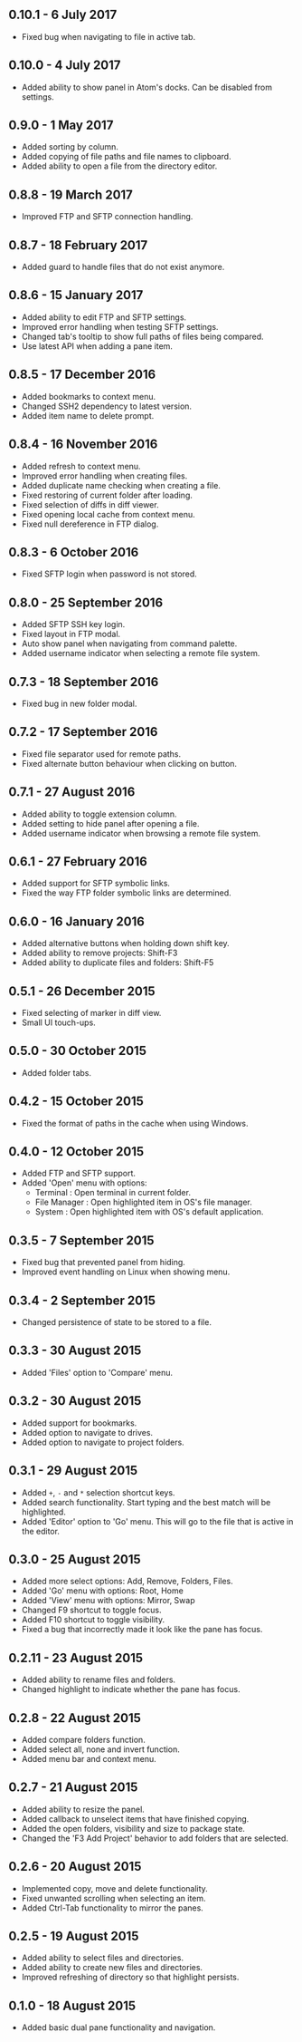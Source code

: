 ## 0.10.1 - 6 July 2017
- Fixed bug when navigating to file in active tab.

## 0.10.0 - 4 July 2017
- Added ability to show panel in Atom's docks. Can be disabled from settings.

## 0.9.0 - 1 May 2017
- Added sorting by column.
- Added copying of file paths and file names to clipboard.
- Added ability to open a file from the directory editor.

## 0.8.8 - 19 March 2017
- Improved FTP and SFTP connection handling.

## 0.8.7 - 18 February 2017
- Added guard to handle files that do not exist anymore.

## 0.8.6 - 15 January 2017
- Added ability to edit FTP and SFTP settings.
- Improved error handling when testing SFTP settings.
- Changed tab's tooltip to show full paths of files being compared.
- Use latest API when adding a pane item.

## 0.8.5 - 17 December 2016
- Added bookmarks to context menu.
- Changed SSH2 dependency to latest version.
- Added item name to delete prompt.

## 0.8.4 - 16 November 2016
- Added refresh to context menu.
- Improved error handling when creating files.
- Added duplicate name checking when creating a file.
- Fixed restoring of current folder after loading.
- Fixed selection of diffs in diff viewer.
- Fixed opening local cache from context menu.
- Fixed null dereference in FTP dialog.

## 0.8.3 - 6 October 2016
* Fixed SFTP login when password is not stored.

## 0.8.0 - 25 September 2016
* Added SFTP SSH key login.
* Fixed layout in FTP modal.
* Auto show panel when navigating from command palette.
* Added username indicator when selecting a remote file system.

## 0.7.3 - 18 September 2016
* Fixed bug in new folder modal.

## 0.7.2 - 17 September 2016
* Fixed file separator used for remote paths.
* Fixed alternate button behaviour when clicking on button.

## 0.7.1 - 27 August 2016
* Added ability to toggle extension column.
* Added setting to hide panel after opening a file.
* Added username indicator when browsing a remote file system.

## 0.6.1 - 27 February 2016
* Added support for SFTP symbolic links.
* Fixed the way FTP folder symbolic links are determined.

## 0.6.0 - 16 January 2016
* Added alternative buttons when holding down shift key.
* Added ability to remove projects: Shift-F3
* Added ability to duplicate files and folders: Shift-F5

## 0.5.1 - 26 December 2015
* Fixed selecting of marker in diff view.
* Small UI touch-ups.

## 0.5.0 - 30 October 2015
* Added folder tabs.

## 0.4.2 - 15 October 2015
* Fixed the format of paths in the cache when using Windows.

## 0.4.0 - 12 October 2015
* Added FTP and SFTP support.
* Added 'Open' menu with options:
  * Terminal : Open terminal in current folder.
  * File Manager : Open highlighted item in OS's file manager.
  * System : Open highlighted item with OS's default application.

## 0.3.5 - 7 September 2015
* Fixed bug that prevented panel from hiding.
* Improved event handling on Linux when showing menu.

## 0.3.4 - 2 September 2015
* Changed persistence of state to be stored to a file.

## 0.3.3 - 30 August 2015
* Added 'Files' option to 'Compare' menu.

## 0.3.2 - 30 August 2015
* Added support for bookmarks.
* Added option to navigate to drives.
* Added option to navigate to project folders.

## 0.3.1 - 29 August 2015
* Added `+`, `-` and `*` selection shortcut keys.
* Added search functionality. Start typing and the best match will be highlighted.
* Added 'Editor' option to 'Go' menu. This will go to the file that is active in the editor.

## 0.3.0 - 25 August 2015
* Added more select options: Add, Remove, Folders, Files.
* Added 'Go' menu with options: Root, Home
* Added 'View' menu with options: Mirror, Swap
* Changed F9 shortcut to toggle focus.
* Added F10 shortcut to toggle visibility.
* Fixed a bug that incorrectly made it look like the pane has focus.

## 0.2.11 - 23 August 2015
* Added ability to rename files and folders.
* Changed highlight to indicate whether the pane has focus.

## 0.2.8 - 22 August 2015
* Added compare folders function.
* Added select all, none and invert function.
* Added menu bar and context menu.

## 0.2.7 - 21 August 2015
* Added ability to resize the panel.
* Added callback to unselect items that have finished copying.
* Added the open folders, visibility and size to package state.
* Changed the 'F3 Add Project' behavior to add folders that are selected.

## 0.2.6 - 20 August 2015
* Implemented copy, move and delete functionality.
* Fixed unwanted scrolling when selecting an item.
* Added Ctrl-Tab functionality to mirror the panes.

## 0.2.5 - 19 August 2015
* Added ability to select files and directories.
* Added ability to create new files and directories.
* Improved refreshing of directory so that highlight persists.

## 0.1.0 - 18 August 2015
* Added basic dual pane functionality and navigation.
